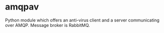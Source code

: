amqpav
======

Python module which offers an anti-virus client and a server communicating over AMQP. Message broker is RabbitMQ.
